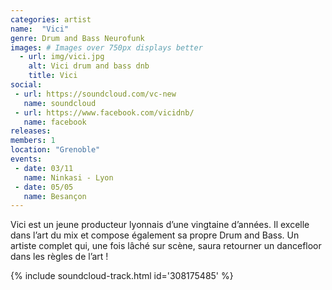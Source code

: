 ```yaml
---
categories: artist
name:  "Vici"
genre: Drum and Bass Neurofunk
images: # Images over 750px displays better
  - url: img/vici.jpg
    alt: Vici drum and bass dnb
    title: Vici
social:
 - url: https://soundcloud.com/vc-new
   name: soundcloud
 - url: https://www.facebook.com/vicidnb/
   name: facebook
releases:
members: 1
location: "Grenoble"
events:
 - date: 03/11
   name: Ninkasi - Lyon
 - date: 05/05
   name: Besançon
---
```

Vici est un jeune producteur lyonnais d’une vingtaine d’années. Il excelle dans l’art du mix et compose également sa propre Drum and Bass. Un artiste complet qui, une fois lâché sur scène, saura retourner un dancefloor dans les règles de l’art !

{% include soundcloud-track.html id='308175485' %}

